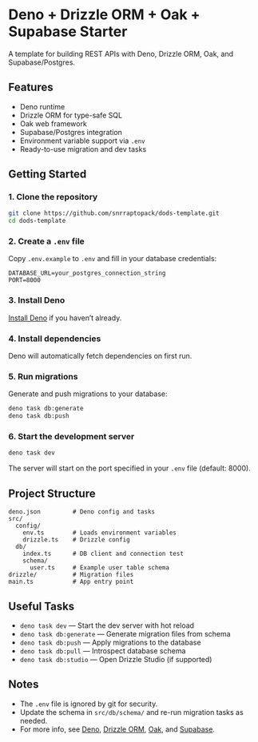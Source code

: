 # Deno + Drizzle ORM + Oak + Supabase Starter

A template for building REST APIs with Deno, Drizzle ORM, Oak, and Supabase/Postgres.

## Features

- Deno runtime
- Drizzle ORM for type-safe SQL
- Oak web framework
- Supabase/Postgres integration
- Environment variable support via `.env`
- Ready-to-use migration and dev tasks

## Getting Started

### 1. Clone the repository

```sh
git clone https://github.com/snrraptopack/dods-template.git
cd dods-template
```

### 2. Create a `.env` file

Copy `.env.example` to `.env` and fill in your database credentials:

```
DATABASE_URL=your_postgres_connection_string
PORT=8000
```

### 3. Install Deno

[Install Deno](https://deno.com/manual/getting_started/installation) if you haven’t already.

### 4. Install dependencies

Deno will automatically fetch dependencies on first run.

### 5. Run migrations

Generate and push migrations to your database:

```sh
deno task db:generate
deno task db:push
```

### 6. Start the development server

```sh
deno task dev
```

The server will start on the port specified in your `.env` file (default: 8000).

## Project Structure

```
deno.json         # Deno config and tasks
src/
  config/
    env.ts        # Loads environment variables
    drizzle.ts    # Drizzle config
  db/
    index.ts      # DB client and connection test
    schema/
      user.ts     # Example user table schema
drizzle/          # Migration files
main.ts           # App entry point
```

## Useful Tasks

- `deno task dev` — Start the dev server with hot reload
- `deno task db:generate` — Generate migration files from schema
- `deno task db:push` — Apply migrations to the database
- `deno task db:pull` — Introspect database schema
- `deno task db:studio` — Open Drizzle Studio (if supported)

## Notes

- The `.env` file is ignored by git for security.
- Update the schema in `src/db/schema/` and re-run migration tasks as needed.
- For more info, see [Deno](https://deno.com/), [Drizzle ORM](https://orm.drizzle.team/), [Oak](https://deno.land/x/oak), and [Supabase](https://supabase.com/).
